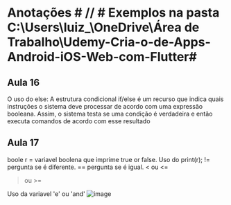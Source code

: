 # Anotações # // # Exemplos na pasta C:\Users\luiz_\OneDrive\Área de Trabalho\Udemy\-Cria-o-de-Apps-Android-iOS-Web-com-Flutter#


## Aula 16 ##

O uso do else: A estrutura condicional if/else é um recurso que indica quais instruções o sistema deve processar de acordo com uma expressão booleana. Assim, o sistema testa se uma condição é verdadeira e então executa comandos de acordo com esse resultado

## Aula 17 ##

boole r = variavel boolena que imprime true or false. Uso do print(r);
!= pergunta se é diferente.
== pergunta se é igual.
< ou <=
> ou >=

Uso da variavel 'e' ou 'and'
![image](https://user-images.githubusercontent.com/115110679/205915737-ecb544ef-3f36-4189-96b1-efa83f7c200e.png)
